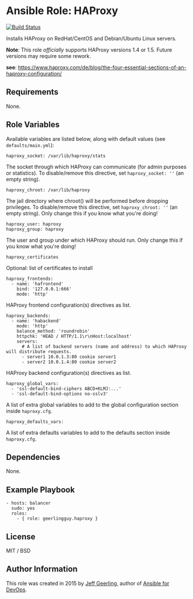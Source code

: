 # Ansible Role: HAProxy

[![Build Status](https://travis-ci.org/geerlingguy/ansible-role-haproxy.svg?branch=master)](https://travis-ci.org/geerlingguy/ansible-role-haproxy)

Installs HAProxy on RedHat/CentOS and Debian/Ubuntu Linux servers.

**Note**: This role _officially_ supports HAProxy versions 1.4 or 1.5. Future versions may require some rework.


**see**: https://www.haproxy.com/de/blog/the-four-essential-sections-of-an-haproxy-configuration/


## Requirements

None.

## Role Variables

Available variables are listed below, along with default values (see `defaults/main.yml`):

    haproxy_socket: /var/lib/haproxy/stats

The socket through which HAProxy can communicate (for admin purposes or statistics). To disable/remove this directive, set `haproxy_socket: ''` (an empty string).

    haproxy_chroot: /var/lib/haproxy

The jail directory where chroot() will be performed before dropping privileges. To disable/remove this directive, set `haproxy_chroot: ''` (an empty string). Only change this if you know what you're doing!

    haproxy_user: haproxy
    haproxy_group: haproxy

The user and group under which HAProxy should run. Only change this if you know what you're doing!

    haproxy_certificates

Optional: list of certificates to install

    haproxy_frontends:
      - name: 'hafrontend'
        bind: '127.0.0.1:666'
        mode: 'http'

HAProxy frontend configuration(s) directives as list.

    haproxy_backends:
      - name: 'habackend'
        mode: 'http'
        balance_method: 'roundrobin'
        httpchk: 'HEAD / HTTP/1.1\r\nHost:localhost'
        servers:
          # A list of backend servers (name and address) to which HAProxy will distribute requests.
          - server1 10.0.1.3:80 cookie server1
          - server2 10.0.1.4:80 cookie server2

HAProxy backend configuration(s) directives as list.


    haproxy_global_vars:
      - 'ssl-default-bind-ciphers ABCD+KLMJ:...'
      - 'ssl-default-bind-options no-sslv3'

A list of extra global variables to add to the global configuration section inside `haproxy.cfg`.

    haproxy_defaults_vars:

A list of extra defaults variables to add to the defaults section inside `haproxy.cfg`.

## Dependencies

None.

## Example Playbook

    - hosts: balancer
      sudo: yes
      roles:
        - { role: geerlingguy.haproxy }

## License

MIT / BSD

## Author Information

This role was created in 2015 by [Jeff Geerling](https://www.jeffgeerling.com/), author of [Ansible for DevOps](https://www.ansiblefordevops.com/).
